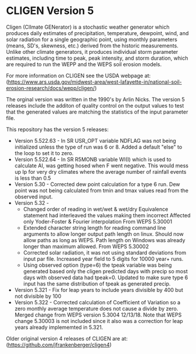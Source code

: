 # CLIGEN Version 5


Cligen (ClImate GENerator) is a stochastic weather generator which produces daily estimates of precipitation, temperature, dewpoint, wind, and solar radiation for a single geographic point, using monthly parameters (means, SD's, skewness, etc.) derived from the historic measurements. 
Unlike other climate generators, it produces individual storm parameter estimates, including time to peak, peak intensity, and storm duration, which are required to run the WEPP and the WEPS soil erosion models. 

For more information on CLIGEN see the USDA webpage at: (https://www.ars.usda.gov/midwest-area/west-lafayette-in/national-soil-erosion-research/docs/wepp/cligen/)

The orginal version was written in the 1990's by Arlin Nicks. The version 5 releases include the additon of quality control on the output values to test that the generated values are matching the statistics of the input parameter file.

This repository has the version 5 releases:
- Version 5.522.63 - In SR USR_OPT variable NDFLAG was not being initialized unless the type of run was 6 or 8.  Added a default "else" to the loop to set it to zero.
- Version 5.522.64 - In SR R5MONB variable WI(I) which is used to calculate AI, was getting hosed when F went negative.  This would mess up Ip for very dry climates where the average number of rainfall events is less than 0.5
- Version 5.30 - Corrected dew point calculation for a type 6 run. Dew point was not being calculated from tmin and tmax values read from the observed input.
- Version 5.32 -
    + Changed order of reading in wet/wet & wet/dry Equivalence statement had interleaved the values making them incorrect Affected only Yoder-Foster & Fourier interpolation From WEPS 5.30001
    +  Extended character string length for reading command line arguments to allow longer output path length on linux. Should now allow paths as long as WEPS. Path length on Windows was already longer than maximum allowed. From WEPS 5.30002
    +  Corrected solar radiation, it was not using standard deviations from input par file. Increased year field to 5 digits for 10000 year+ runs.
    +  Using observed option (type=6) the tpeak variable was being generated based only the cligen predicted days with precip so most days with observed data had tpeak=0. Updated to make sure type 6 input has the same distribution of tpeak as generated precip.
- Version 5.321 - Fix for leap years to include years divisible by 400 but not divisible by 100
- Version 5.322 - Corrected calculation of Coefficient of Variation so a zero monthly average temperature does not cause a divide by zero. Merged change from WEPS version 5.3004 12/13/18. Note that WEPS change 5.30003 is not included since it also was a correction for leap years already implememted in 5.321.


Older original version 4 releases of CLIGEN are at: (https://github.com/jfrankenberger/cligen4)
